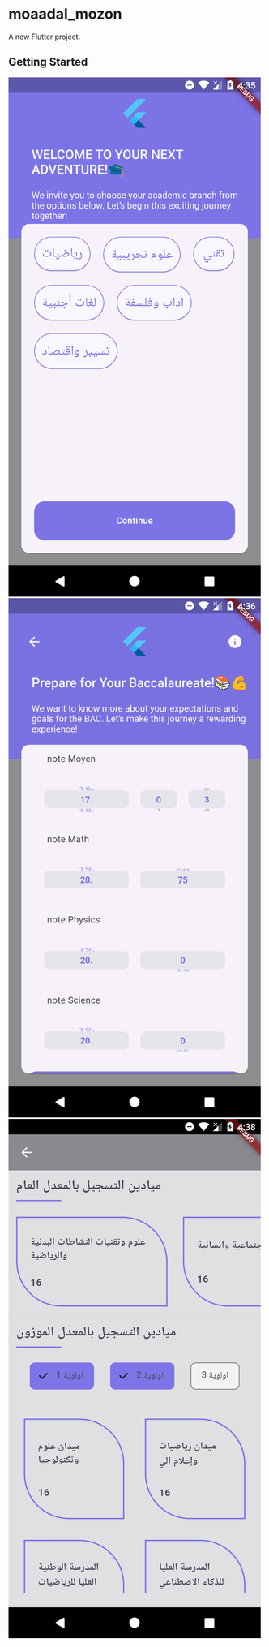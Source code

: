 # moaadal_mozon

A new Flutter project.

## Getting Started
![Image 3](screenshots/1.png)
![Image 3](screenshots/2.png)
![Image 3](screenshots/3.png)
